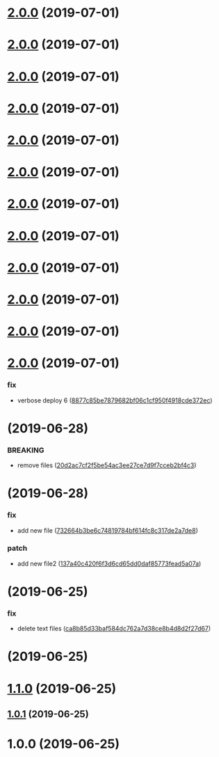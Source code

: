 # [2.0.0](https://github.com/miha1/release-it-test/compare/v2.0.12...v2.0.0) (2019-07-01)

# [2.0.0](https://github.com/miha1/release-it-test/compare/v2.0.11...v2.0.0) (2019-07-01)

# [2.0.0](https://github.com/miha1/release-it-test/compare/v2.0.10...v2.0.0) (2019-07-01)

# [2.0.0](https://github.com/miha1/release-it-test/compare/v2.0.9...v2.0.0) (2019-07-01)

# [2.0.0](https://github.com/miha1/release-it-test/compare/v2.0.8...v2.0.0) (2019-07-01)

# [2.0.0](https://github.com/miha1/release-it-test/compare/v2.0.7...v2.0.0) (2019-07-01)

# [2.0.0](https://github.com/miha1/release-it-test/compare/v2.0.6...v2.0.0) (2019-07-01)

# [2.0.0](https://github.com/miha1/release-it-test/compare/v2.0.5...v2.0.0) (2019-07-01)

# [2.0.0](https://github.com/miha1/release-it-test/compare/v2.0.4...v2.0.0) (2019-07-01)

# [2.0.0](https://github.com/miha1/release-it-test/compare/v2.0.3...v2.0.0) (2019-07-01)

# [2.0.0](https://github.com/miha1/release-it-test/compare/v2.0.2...v2.0.0) (2019-07-01)

# [2.0.0](https://github.com/miha1/release-it-test/compare/v2.0.1...v2.0.0) (2019-07-01)


### fix

* verbose deploy 6 ([8877c85be7879682bf06c1cf950f4918cde372ec](https://github.com/miha1/release-it-test/commit/8877c85be7879682bf06c1cf950f4918cde372ec))



#  (2019-06-28)


### BREAKING

* remove files ([20d2ac7cf2f5be54ac3ee27ce7d9f7cceb2bf4c3](https://github.com/miha1/release-it-test/commit/20d2ac7cf2f5be54ac3ee27ce7d9f7cceb2bf4c3))

#  (2019-06-28)


### fix

* add new file ([732664b3be6c74819784bf614fc8c317de2a7de8](https://github.com/miha1/release-it-test/commit/732664b3be6c74819784bf614fc8c317de2a7de8))

### patch

* add new file2 ([137a40c420f6f3d6cd65dd0daf85773fead5a07a](https://github.com/miha1/release-it-test/commit/137a40c420f6f3d6cd65dd0daf85773fead5a07a))

#  (2019-06-25)


### fix

* delete text files ([ca8b85d33baf584dc762a7d38ce8b4d8d2f27d67](https://github.com/miha1/release-it-test/commit/ca8b85d33baf584dc762a7d38ce8b4d8d2f27d67))

#  (2019-06-25)




# [1.1.0](https://github.com/miha1/release-it-test/compare/1.0.1...1.1.0) (2019-06-25)




## [1.0.1](https://github.com/miha1/release-it-test/compare/1.0.0...1.0.1) (2019-06-25)




# 1.0.0 (2019-06-25)


